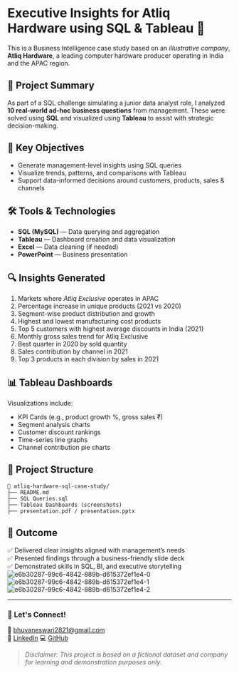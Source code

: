 
# Executive Insights for Atliq Hardware using SQL & Tableau 🚀

This is a Business Intelligence case study based on an *illustrative company*, **Atliq Hardware**, a leading computer hardware producer operating in India and the APAC region.

## 📌 Project Summary
As part of a SQL challenge simulating a junior data analyst role, I analyzed **10 real-world ad-hoc business questions** from management. These were solved using **SQL** and visualized using **Tableau** to assist with strategic decision-making.

## 🧠 Key Objectives
- Generate management-level insights using SQL queries
- Visualize trends, patterns, and comparisons with Tableau
- Support data-informed decisions around customers, products, sales & channels

## 🛠️ Tools & Technologies
- **SQL (MySQL)** — Data querying and aggregation
- **Tableau** — Dashboard creation and data visualization
- **Excel** — Data cleaning (if needed)
- **PowerPoint** — Business presentation

## 🔍 Insights Generated
1. Markets where *Atliq Exclusive* operates in APAC
2. Percentage increase in unique products (2021 vs 2020)
3. Segment-wise product distribution and growth
4. Highest and lowest manufacturing cost products
5. Top 5 customers with highest average discounts in India (2021)
6. Monthly gross sales trend for Atliq Exclusive
7. Best quarter in 2020 by sold quantity
8. Sales contribution by channel in 2021
9. Top 3 products in each division by sales in 2021

## 📊 Tableau Dashboards
Visualizations include:
- KPI Cards (e.g., product growth %, gross sales ₹)
- Segment analysis charts
- Customer discount rankings
- Time-series line graphs
- Channel contribution pie charts

## 📁 Project Structure
```
📂 atliq-hardware-sql-case-study/
├── README.md
├── SQL Queries.sql
├── Tableau Dashboards (screenshots)
├── presentation.pdf / presentation.pptx
```

## 🎯 Outcome
✅ Delivered clear insights aligned with management’s needs  
✅ Presented findings through a business-friendly slide deck  
✅ Demonstrated skills in SQL, BI, and executive storytelling
![e6b30287-99c6-4842-889b-d615372ef1e4-0](https://github.com/user-attachments/assets/f8f03a67-0fdc-4503-a263-c773460498a3)
![e6b30287-99c6-4842-889b-d615372ef1e4-1](https://github.com/user-attachments/assets/f0f1a844-3d51-4f87-9243-b343019f5f0e)
![e6b30287-99c6-4842-889b-d615372ef1e4-2](https://github.com/user-attachments/assets/697e5eb0-8d90-4312-b28c-389e1859ff0b)



---

### 📢 Let's Connect!
📧 bhuvaneswari2821@gmail.com  
🔗 [LinkedIn](https://linkedin.com/in/yourprofile](https://www.linkedin.com/in/bhuvaneswari-kapuluru-2892682bb/))  
💻 [GitHub](https://github.com/KapuluruBhuvaneswariVspdbcT/)  

> *Disclaimer: This project is based on a fictional dataset and company for learning and demonstration purposes only.*
